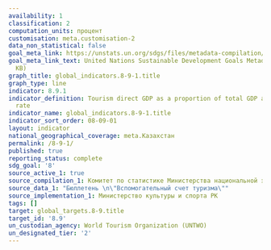```yaml
---
availability: 1
classification: 2
computation_units: процент
customisation: meta.customisation-2
data_non_statistical: false
goal_meta_link: https://unstats.un.org/sdgs/files/metadata-compilation/Metadata-Goal-8.pdf
goal_meta_link_text: United Nations Sustainable Development Goals Metadata (PDF 526
  KB)
graph_title: global_indicators.8-9-1.title
graph_type: line
indicator: 8.9.1
indicator_definition: Tourism direct GDP as a proportion of total GDP and in growth
  rate
indicator_name: global_indicators.8-9-1.title
indicator_sort_order: 08-09-01
layout: indicator
national_geographical_coverage: meta.Казахстан
permalink: /8-9-1/
published: true
reporting_status: complete
sdg_goal: '8'
source_active_1: true
source_compilation_1: Комитет по статистике Министерства национальной экономики РК
source_data_1: "Бюллетень \n\"Вспомогательный счет туризма\""
source_implementation_1: Министерство культуры и спорта РК
tags: []
target: global_targets.8-9.title
target_id: '8.9'
un_custodian_agency: World Tourism Organization (UNTWO)
un_designated_tier: '2'
---
```

